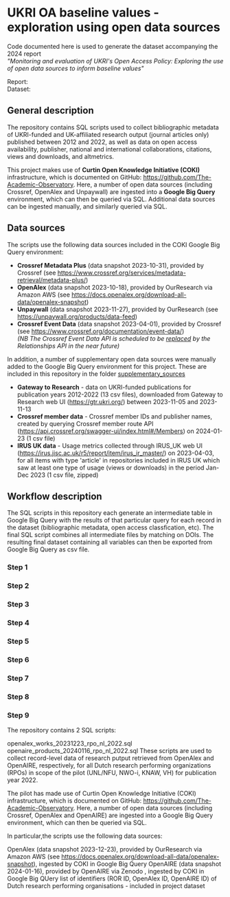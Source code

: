 # UKRI OA baseline values - exploration using open data sources

Code documented here is used to generate the dataset accompanying the 2024 report  
*"Monitoring and evaluation of UKRI's Open Access Policy: Exploring the use of open data sources to inform baseline values"*  
  
Report:  
Dataset: 

## General description
The repository contains SQL scripts used to collect bibliographic metadata of UKRI-funded and UK-affiliated research output (journal articles only) published between 2012 and 2022, as well as data on open access availability, publisher, national and international collaborations, citations, views and downloads, and altmetrics. 

This project makes use of **Curtin Open Knowledge Initiative (COKI)** infrastructure, which is documented on GitHub: https://github.com/The-Academic-Observatory. Here, a number of open data sources (including Crossref, OpenAlex and Unpaywall) are ingested into a **Google Big Query** environment, which can then be queried via SQL. Additional data sources can be ingested manually, and similarly queried via SQL.

## Data sources  
The scripts use the following data sources included in the COKI Google Big Query environment:

- **Crossref Metadata Plus** (data snapshot 2023-10-31), provided by Crossref (see https://www.crossref.org/services/metadata-retrieval/metadata-plus/)
- **OpenAlex** (data snapshot 2023-10-18), provided by OurResearch via Amazon AWS (see https://docs.openalex.org/download-all-data/openalex-snapshot)
- **Unpaywall** (data snapshot 2023-11-27), provided by OurResearch (see https://unpaywall.org/products/data-feed)
- **Crossref Event Data** (data snapshot 2023-04-01), provided by Crossref (see https://www.crossref.org/documentation/event-data/)  
*(NB The Crossref Event Data API is scheduled to be [replaced](https://community.crossref.org/t/relationships-endpoint-update-and-event-data-api-sunsetting/4214) by the Relationships API in the near future)* 

In addition, a number of supplementary open data sources were manually added to the Google Big Query environment for this project. 
These are included in this repository in the folder [supplementary_sources](/supplementary_sources)

- **Gateway to Research** - data on UKRI-funded publications for publication years 2012-2022 (13 csv files), downloaded from Gateway to Research web UI (https://gtr.ukri.org/) between 2023-11-05 and 2023-11-13
- **Crossref member data** - Crossref member IDs and publisher names, created by querying Crossref member route API (https://api.crossref.org/swagger-ui/index.html#/Members) on 2024-01-23 (1 csv file)
- **IRUS UK data** - Usage metrics collected through IRUS_UK web UI (https://irus.jisc.ac.uk/r5/report/item/irus_ir_master/) on 2023-04-03, for all items with type 'article' in repositories included in IRUS UK which saw at least one type of usage (views or downloads) in the period Jan-Dec 2023 (1 csv file, zipped)

## Workflow description

The SQL scripts in this repository each generate an intermediate table in Google Big Query with the results of that particular query for each record in the dataset (bibliographic metadata, open access classfication, etc). The final SQL script combines all intermediate files by matching on DOIs. The resulting final dataset containing all variables can then be exported from Google Big Query as csv file. 

### Step 1 
### Step 2
### Step 3
### Step 4
### Step 5
### Step 6
### Step 7
### Step 8
### Step 9




The repository contains 2 SQL scripts:

openalex_works_20231223_rpo_nl_2022.sql
openaire_products_20240116_rpo_nl_2022.sql
These scripts are used to collect record-level data of research putput retrieved from OpenAlex and OpenAIRE, respectively, for all Dutch research performing organizations (RPOs) in scope of the pilot (UNL/NFU, NWO-i, KNAW, VH) for publication year 2022.

The pilot has made use of Curtin Open Knowledge Initiative (COKI) infrastructure, which is documented on GitHub: https://github.com/The-Academic-Observatory. Here, a number of open data sources (including Crossref, OpenAlex and OpenAIRE) are ingested into a Google Big Query environment, which can then be queried via SQL.

In particular,the scripts use the following data sources:

OpenAlex (data snapshot 2023-12-23), provided by OurResearch via Amazon AWS (see https://docs.openalex.org/download-all-data/openalex-snapshot), ingested by COKI in Google Big Query
OpenAIRE (data snapshot 2024-01-16), provided by OpenAIRE via Zenodo , ingested by COKI in Google Big QUery
list of identifiers (ROR ID, OpenAlex ID, OpenAIRE ID) of Dutch research performing organisations - included in project dataset
